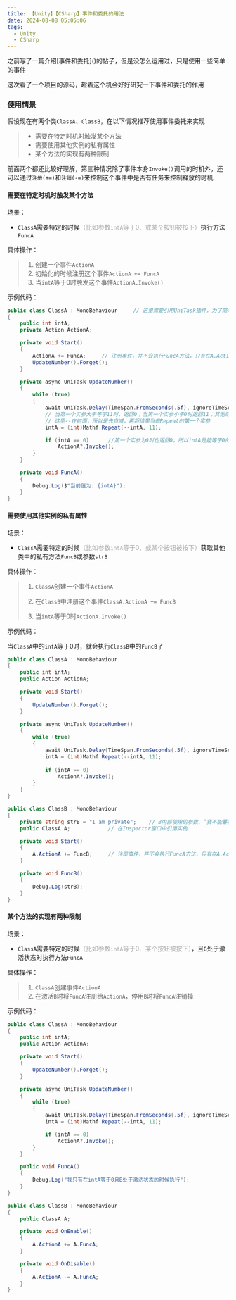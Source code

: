 ```yaml
---
title: 【Unity】【CSharp】事件和委托的用法
date: 2024-08-08 05:05:06
tags:
  - Unity
  - CSharp
---
```




之前写了一篇介绍[事件和委托](<a url="./事件和委托.md"></a>)的帖子，但是没怎么运用过，只是使用一些简单的事件



这次看了一个项目的源码，趁着这个机会好好研究一下事件和委托的作用



### 使用情景

假设现在有两个类`ClassA`、`ClassB`，在以下情况推荐使用事件委托来实现

> - 需要在特定时机时触发某个方法
> - 需要使用其他实例的私有属性
> - 某个方法的实现有两种限制

前面两个都还比较好理解，第三种情况除了事件本身`Invoke()`调用的时机外，还可以通过`注册(+=)`和`注销(-=)`来控制这个事件中是否有任务来控制释放的时机





#### 需要在特定时机时触发某个方法

场景：

- `ClassA`需要特定的时候<font color="DarkGray">（比如参数`intA`等于0、或某个按钮被按下）</font>执行方法`FuncA`



具体操作：

> 1. 创建一个事件`ActionA`
> 2. 初始化的时候注册这个事件`ActionA += FuncA`
> 3. 当`intA`等于0时触发这个事件`ActionA.Invoke()`



示例代码：

```C#
public class ClassA : MonoBehaviour		// 这里需要引用UniTask插件，为了简洁我就不写了引用了
{
    public int intA;
    private Action ActionA;

    private void Start()
    {
        ActionA += FuncA;     // 注册事件，并不会执行FuncA方法，只有在A.ActionA被Invoke的时候才会执行FuncA
        UpdateNumber().Forget();
    }

    private async UniTask UpdateNumber()
    {
        while (true)
        {
            await UniTask.Delay(TimeSpan.FromSeconds(.5f), ignoreTimeScale: false);
            // 当第一个实参大于等于11时，返回0；当第一个实参小于0时返回11；其他则返回第一个实参。
            // 这里--在前面，所以是先自减，再将结果当做Repeat的第一个实参
            intA = (int)Mathf.Repeat(--intA, 11);

            if (intA == 0)		//第一个实参为0时也返回0，所以intA是能等于0的
                ActionA?.Invoke();
        }
    }

    private void FuncA()
    {
        Debug.Log($"当前值为: {intA}");
    }
}
```





#### 需要使用其他实例的私有属性

场景：

- `ClassA`需要特定的时候<font color="DarkGray">（比如参数`intA`等于0、或某个按钮被按下）</font>获取其他类中的私有方法`FuncB`或参数`strB`



具体操作：

>  1. `ClassA`创建一个事件`ActionA`
>
> 2. 在`ClassB`中注册这个事件`ClassA.ActionA += FuncB`
>
> 3. 当`intA`等于0时`ActionA.Invoke()`



示例代码：

当`ClassA`中的`intA`等于0时，就会执行`ClassB`中的`FuncB`了

```C#
public class ClassA : MonoBehaviour
{
	public int intA;
	public Action ActionA;

	private void Start()
	{
		UpdateNumber().Forget();
	}

	private async UniTask UpdateNumber()
	{
		while (true)
		{
			await UniTask.Delay(TimeSpan.FromSeconds(.5f), ignoreTimeScale: false);
			intA = (int)Mathf.Repeat(--intA, 11);
			
			if (intA == 0)
				ActionA?.Invoke();
		}
	}
}
```

```C#
public class ClassB : MonoBehaviour
{
    private string strB = "I am private";    // B内部使用的参数，“我不能暴露出去哦”
    public ClassA A;            // 在Inspector窗口中引用实例

    private void Start()
    {
        A.ActionA += FuncB;     // 注册事件，并不会执行FuncA方法，只有在A.ActionA被Invoke的时候才会执行FuncA
    }

    private void FuncB()
    {
        Debug.Log(strB);
    }
}
```





#### 某个方法的实现有两种限制

场景：

- `ClassA`需要特定的时候<font color="DarkGray">（比如参数`intA`等于0、某个按钮被按下）</font>，且`B`处于激活状态时执行方法`FuncA`



具体操作：

> 1. `ClassA`创建事件`ActionA`
> 2. 在激活`B`时将`FuncA`注册给`ActionA`，停用`B`时将`FuncA`注销掉



示例代码：

```C#
public class ClassA : MonoBehaviour
{
    public int intA;
    public Action ActionA;

    private void Start()
    {
        UpdateNumber().Forget();
    }

    private async UniTask UpdateNumber()
    {
        while (true)
        {
            await UniTask.Delay(TimeSpan.FromSeconds(.5f), ignoreTimeScale: false);
            intA = (int)Mathf.Repeat(--intA, 11);

            if (intA == 0)
                ActionA?.Invoke();
        }
    }

    public void FuncA()
    {
        Debug.Log("我只有在intA等于0且B处于激活状态的时候执行");
    }
}
```

```C#
public class ClassB : MonoBehaviour
{
    public ClassA A;

    private void OnEnable()
    {
        A.ActionA += A.FuncA;
    }

    private void OnDisable()
    {
        A.ActionA -= A.FuncA;
    }
}
```


